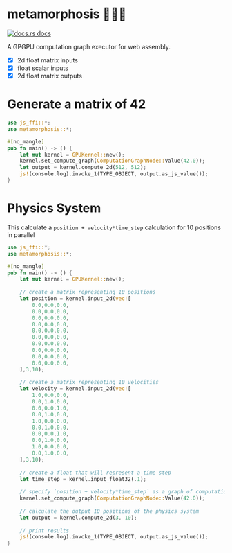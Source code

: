 # metamorphosis 🌟🐛🦋

<a href="https://docs.rs/metamorphosis"><img src="https://img.shields.io/badge/docs-latest-blue.svg?style=flat-square" alt="docs.rs docs" /></a>

A GPGPU computation graph executor for web assembly.

- [x] 2d float matrix inputs
- [x] float scalar inputs
- [x] 2d float matrix outputs

# Generate a matrix of 42

```rust
use js_ffi::*;
use metamorphosis::*;

#[no_mangle]
pub fn main() -> () {
    let mut kernel = GPUKernel::new();
    kernel.set_compute_graph(ComputationGraphNode::Value(42.0));
    let output = kernel.compute_2d(512, 512);
    js!(console.log).invoke_1(TYPE_OBJECT, output.as_js_value());
}
```

# Physics System

This calculate a `position + velocity*time_step` calculation for 10 positions in parallel

```rust
use js_ffi::*;
use metamorphosis::*;

#[no_mangle]
pub fn main() -> () {
    let mut kernel = GPUKernel::new();
    
    // create a matrix representing 10 positions 
    let position = kernel.input_2d(vec![
        0.0,0.0,0.0,
        0.0,0.0,0.0,
        0.0,0.0,0.0,
        0.0,0.0,0.0,
        0.0,0.0,0.0,
        0.0,0.0,0.0,
        0.0,0.0,0.0,
        0.0,0.0,0.0,
        0.0,0.0,0.0,
        0.0,0.0,0.0,
    ],3,10);
    
    // create a matrix representing 10 velocities 
    let velocity = kernel.input_2d(vec![
        1.0,0.0,0.0,
        0.0,1.0,0.0,
        0.0,0.0,1.0,
        0.0,1.0,0.0,
        1.0,0.0,0.0,
        0.0,1.0,0.0,
        0.0,0.0,1.0,
        0.0,1.0,0.0,
        1.0,0.0,0.0,
        0.0,1.0,0.0,
    ],3,10);
    
    // create a float that will represent a time step
    let time_step = kernel.input_float32(.1);
    
    // specify `position + velocity*time_step` as a graph of computation
    kernel.set_compute_graph(ComputationGraphNode::Value(42.0));
    
    // calculate the output 10 positions of the physics system
    let output = kernel.compute_2d(3, 10);
    
    // print results
    js!(console.log).invoke_1(TYPE_OBJECT, output.as_js_value());
}
```
